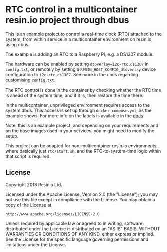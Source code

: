 # RTC control in a multicontainer resin.io project through dbus

This is an example project to control a real-time clock (RTC) attached to the
system, from within service in a multicontainer environment on resin.io, using dbus.

The example is adding an RTC to a Raspberry Pi, e.g. a DS1307 module.

The hardware can be enabled by setting `dtoverlay=i2c-rtc,ds1307` in `config.txt`,
or remotely by setting a `RESIN_HOST_CONFIG_dtoverlay` device configuration to
`i2c-rtc,ds1307`. See more in the docs regarding [customising `config.txt`](https://docs.resin.io/learn/develop/hardware/i2c-and-spi/#customising-config-txt).

The RTC control is done in the container by checking whether the RTC time is
ahead of the system time, and if it is, then restore the time there.

In the multicontainer, unprivileged environment requires access to the system dbus.
This access is set up through `docker-compose.yml`, as the example shows. For
more info on the labels is available in the [docs](https://docs.resin.io/reference/supervisor/docker-compose/#labels)

Note: this is an example project, and depending on your requirements and on the
base images used in your services, you might need to modify the setup.

This project can be adapted for non-multicontainer resin.io environments,
where basically just `rtc/start.sh`, and the RTC-to-system-time logic within
that script is required.

## License

Copyright 2018 Resinio Ltd.

Licensed under the Apache License, Version 2.0 (the "License");
you may not use this file except in compliance with the License.
You may obtain a copy of the License at

    http://www.apache.org/licenses/LICENSE-2.0

Unless required by applicable law or agreed to in writing, software
distributed under the License is distributed on an "AS IS" BASIS,
WITHOUT WARRANTIES OR CONDITIONS OF ANY KIND, either express or implied.
See the License for the specific language governing permissions and
limitations under the License.

